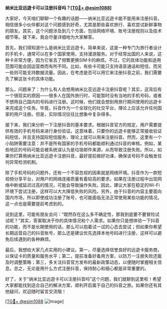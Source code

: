 **纳米比亚远遊卡可以注册抖音吗？[[TG💪+ @esim1088](https://t.me/s/esim1088)]**

大家好，今天咱们聊聊一个有趣的话题——纳米比亚远遊卡能不能用来注册抖音。相信很多小伙伴都对这个问题感到好奇，尤其是那些喜欢旅行、喜欢尝试新鲜事物的朋友。其实，这个问题涉及到几个方面，包括网络环境、账号注册规则以及技术细节等。接下来，我会尽量详细地为大家解答。

首先，我们得知道什么是纳米比亚远遊卡。简单来说，这是一种专门为旅行者设计的手机卡，通常可以在多个国家使用，支持漫游服务。对于经常出国的人来说，这种卡非常方便，因为它省去了频繁更换SIM卡的麻烦。不过，它的具体功能和适用范围可能会因运营商而有所不同。比如，有些卡可能只支持语音通话和短信，而另一些则可能支持数据流量。因此，在考虑是否可以用它来注册抖音之前，我们需要先了解这张卡的具体功能。

那么，问题来了：为什么有人会想用纳米比亚远遊卡注册抖音呢？其实，这背后有一个很现实的原因——很多人在国外旅行时，可能暂时没有当地的手机号码，或者不想用自己国内的号码进行注册。这时候，他们就会想到用旅行期间使用的远遊卡来完成这个任务。毕竟，抖音作为一个全球化的社交平台，理论上应该允许任何国家的用户注册。但是，实际情况往往比想象中复杂得多。

接下来，我们来分析一下注册抖音的基本要求。根据抖音官方的规定，用户需要提供有效的手机号码来进行身份验证。这意味着，只要你的远遊卡能够正常接收验证码短信，并且支持国际短信服务，理论上就可以用来注册抖音。然而，这里有一个小陷阱需要注意：并不是所有国家的手机号码都能顺利通过抖音的审核。例如，某些地区的号码可能会被系统误认为是垃圾邮件来源，从而导致注册失败。所以，如果你打算用纳米比亚远遊卡注册抖音，最好提前做好功课，确保该号码不会触发任何异常检测机制。

除了手机号码的问题外，还有一个不容忽视的因素就是网络环境。抖音作为一款短视频分享平台，对用户的网络连接质量有着较高的要求。如果在注册过程中出现网络中断或延迟过高的情况，可能会导致操作失败。因此，建议大家在稳定的Wi-Fi环境下尝试注册，这样可以大大降低失败的风险。另外，由于抖音的内容主要面向国内市场，所以即使成功注册了账号，也可能面临无法正常使用某些功能的情况。这一点也是需要提前考虑到的。

说到这里，可能有朋友会问：“既然存在这么多不确定性，那我到底要不要冒险试试呢？”其实，答案取决于你的具体情况和个人需求。如果你只是想体验一下抖音的功能，而不是长期使用的话，那么可以抱着试一试的心态去尝试；但如果你希望长期运营自己的抖音账号，那么还是建议优先选择本地号码进行注册，这样可以避免后续遇到的各种麻烦。

最后，我想给大家几点实用的小建议。第一，尽量选择信誉良好的远遊卡服务商，以保证卡的质量和服务水平；第二，提前准备好备用方案，以防万一注册失败还能及时调整策略；第三，多关注抖音官方发布的最新政策动态，以便随时掌握相关信息。总之，无论是用什么方式注册抖音，保持耐心和细心都是非常重要的。

好了，关于“纳米比亚远遊卡可以注册抖音吗”这个问题，我们就聊到这里啦！希望大家都能找到适合自己的解决方案，顺利开启属于自己的抖音之旅。如果你还有其他疑问，欢迎随时留言交流哦！

[[TG💪+ @esim1088](https://t.me/s/esim1088) ![Image](https://i.postimg.cc/4NQfJmqS/Snipaste-2025-05-13-00-14-12.png)]
